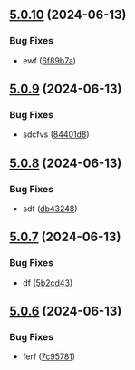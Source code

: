 ## [5.0.10](https://github.com/malikjaid/test/compare/v5.0.9...v5.0.10) (2024-06-13)


### Bug Fixes

* ewf ([6f89b7a](https://github.com/malikjaid/test/commit/6f89b7a91067a81180381b73e04dc11f1e7fb4f6))



## [5.0.9](https://github.com/malikjaid/test/compare/v5.0.8...v5.0.9) (2024-06-13)


### Bug Fixes

* sdcfvs ([84401d8](https://github.com/malikjaid/test/commit/84401d865e290231118c7723526e8a60e6746431))



## [5.0.8](https://github.com/malikjaid/test/compare/v5.0.7...v5.0.8) (2024-06-13)


### Bug Fixes

* sdf ([db43248](https://github.com/malikjaid/test/commit/db43248b077582a627113f88a0b41e7356ca4485))



## [5.0.7](https://github.com/malikjaid/test/compare/v5.0.6...v5.0.7) (2024-06-13)


### Bug Fixes

* df ([5b2cd43](https://github.com/malikjaid/test/commit/5b2cd43ae7bf8eae111a5b7c8b266a5b9eddc860))



## [5.0.6](https://github.com/malikjaid/test/compare/v5.0.5...v5.0.6) (2024-06-13)


### Bug Fixes

* ferf ([7c95781](https://github.com/malikjaid/test/commit/7c95781a655fb54624f43ef9d8d08a1e7a2864cc))



